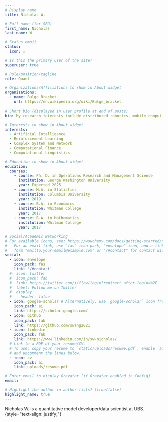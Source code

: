 ```yaml
---
# Display name
title: Nicholas W.

# Full name (for SEO)
first_name: Nicholas
last_name: W.

# Status emoji
status:
  icon: ☕️

# Is this the primary user of the site?
superuser: true

# Role/position/tagline
role: Quant

# Organizations/Affiliations to show in About widget
organizations:
  - name: Bulge Bracket 
    url: https://en.wikipedia.org/wiki/Bulge_bracket

# Short bio (displayed in user profile at end of posts)
bio: My research interests include distributed robotics, mobile computing and programmable matter.

# Interests to show in About widget
interests:
  - Artificial Intelligence
  - Reinforcement Learning
  - Complex System and Network
  - Computational Finance
  - Computational Linguistics

# Education to show in About widget
education:
  courses:
    - course: Ph. D. in Operations Research and Management Science
      institution: George Washington University
      year: Expected 2025
    - course: M.A. in Statistics
      institution: Columbia University
      year: 2019
    - course: B.A. in Economics 
      institution: Whitman College
      year: 2017
    - course: B.A. in Mathematics
      institution: Whitman College
      year: 2017

# Social/Academic Networking
# For available icons, see: https://wowchemy.com/docs/getting-started/page-builder/#icons
#   For an email link, use "fas" icon pack, "envelope" icon, and a link in the
#   form "mailto:your-email@example.com" or "/#contact" for contact widget.
social:
  - icon: envelope
    icon_pack: fas
    link: '/#contact'
  #- icon: twitter
  #  icon_pack: fab
  #  link: https://twitter.com/i/flow/login?redirect_after_login=%2F
  #  label: Follow me on Twitter
  #  display:
  #    header: false
  - icon: google-scholar # Alternatively, use `google-scholar` icon from `ai` icon pack, default is `graduation-cap` icon from `fas` icon pack
    icon_pack: ai
    link: https://scholar.google.com/
  - icon: github
    icon_pack: fab
    link: https://github.com/swang2021
  - icon: linkedin
    icon_pack: fab
    link: https://www.linkedin.com/in/sw-nicholas/
  # Link to a PDF of your resume/CV.
  # To use: copy your resume to `static/uploads/resume.pdf`, enable `ai` icons in `params.yaml`,
  # and uncomment the lines below.
  - icon: cv
    icon_pack: ai
    link: uploads/resume.pdf

# Enter email to display Gravatar (if Gravatar enabled in Config)
email: ''

# Highlight the author in author lists? (true/false)
highlight_name: true
---
```


Nicholas W. is a quantitative model developer/data scientist at UBS.
{style="text-align: justify;"}
